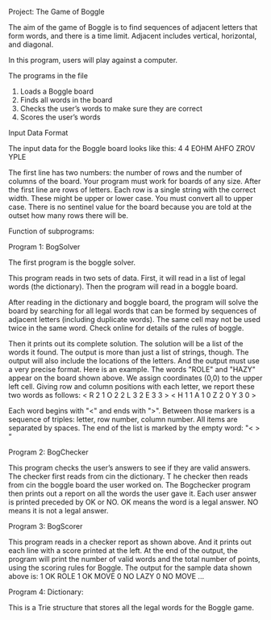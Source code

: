 Project: The Game of Boggle

The aim of the game of Boggle is to find sequences of adjacent letters that form words,
and there is a time limit. Adjacent includes vertical, horizontal, and diagonal.

In this program, users will play against a computer. 

The programs in the file 

1) Loads a Boggle board
2) Finds all words in the board
3) Checks the user’s words to make sure they are correct
4) Scores the user’s words


Input Data Format

The input data for the Boggle board looks like this:
           4 4
           EOHM
           AHFO
           ZROV
           YPLE

The first line has two numbers: the number of rows and the number of columns of the board.
Your program must work for boards of any size. After the first line are rows of letters. Each row
is a single string with the correct width. These might be upper or lower case. You must convert
all to upper case. There is no sentinel value for the board because you are told at the outset
how many rows there will be.

Function of subprograms:

Program 1: BogSolver

The first program is the boggle solver.

This program reads in two sets of data. First, it will read in a list of legal words (the dictionary). Then the
program will read in a boggle board.

After reading in the dictionary and boggle board, the program will solve the board by searching
for all legal words that can be formed by sequences of adjacent letters (including duplicate
words). The same cell may not be used twice in the same word. Check online for details of the
rules of boggle.  

Then it prints out its complete solution. The solution will be a list of the words it
found. The output is more than just a list of strings, though. The output will also include the
locations of the letters. And the output must use a very precise format. Here is an example. The
words "ROLE" and "HAZY" appear on the board shown above. We assign coordinates (0,0) to
the upper left cell. Giving row and column positions with each letter, we report these two words
as follows:
< R 2 1 O 2 2 L 3 2 E 3 3 >
< H 1 1 A 1 0 Z 2 0 Y 3 0 >

Each word begins with "<" and ends with ">". Between those markers is a sequence of triples:
letter, row number, column number. All items are separated by spaces. The end of the list is
marked by the empty word: "< > “

Program 2: BogChecker

This program checks the user’s answers to see if they are valid answers. The checker first reads from cin the dictionary.  T
he checker then reads from cin the boggle board the user
worked on. The Bogchecker program then prints out a report on all the words the user gave it. Each user answer 
is printed preceded by OK or NO. OK means the word is a legal answer. NO
means it is not a legal answer. 

Program 3: BogScorer

This program reads in a checker report as shown above. And it prints out each line
with a score printed at the left. At the end of the output, the program will print the number of
valid words and the total number of points, using the scoring rules for Boggle. The
output for the sample data shown above is:
1 OK ROLE
1 OK MOVE
0 NO LAZY
0 NO MOVE
...

Program 4: Dictionary:

This is a Trie structure that stores all the legal words for the Boggle game.
